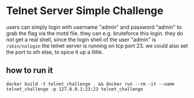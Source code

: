 # Telnet Server Simple Challenge

users can simply login with username "admin" and password "admin" to grab the flag via the motd file. they can e.g. bruteforce this login.
they do not get a real shell, since the login shell of the user "admin" is `/sbin/nologin`
the telnet server is running on tcp port 23. we could also set the port to sth else, to spice it up a little.

## how to run it

`docker build -t telnet_challenge . && docker run --rm -it --name telnet_challenge -p 127.0.0.1:23:23 telnet_challenge`

